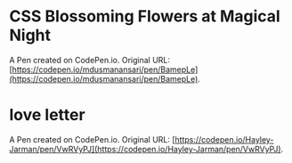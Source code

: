 # CSS Blossoming Flowers at Magical Night 

A Pen created on CodePen.io. Original URL: [https://codepen.io/mdusmanansari/pen/BamepLe](https://codepen.io/mdusmanansari/pen/BamepLe).






# love letter

A Pen created on CodePen.io. Original URL: [https://codepen.io/Hayley-Jarman/pen/VwRVyPJ](https://codepen.io/Hayley-Jarman/pen/VwRVyPJ).

